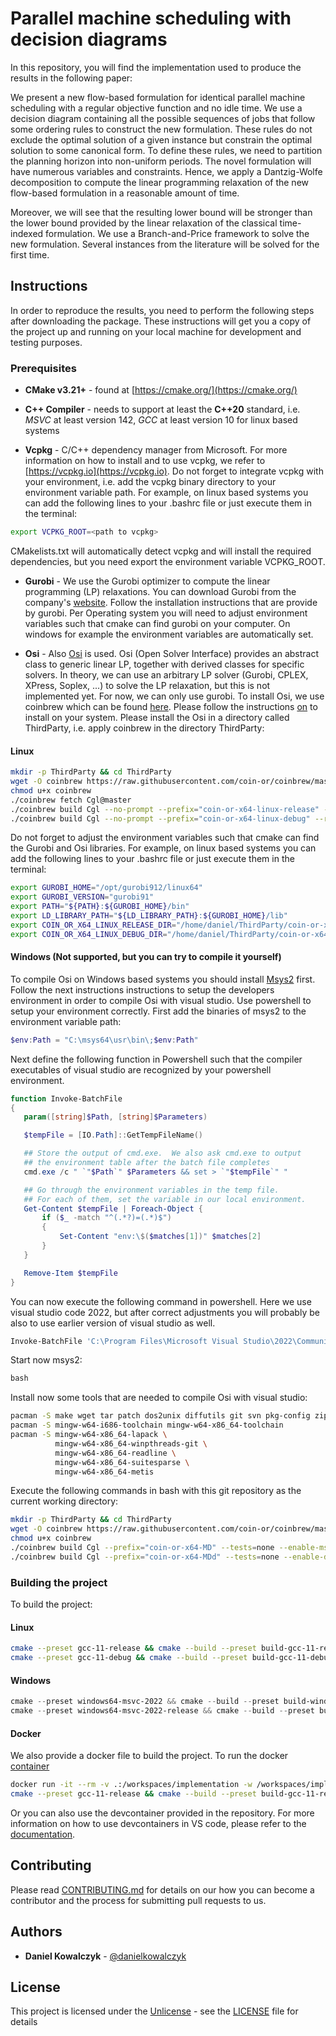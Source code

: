 # Parallel machine scheduling with decision diagrams

In this repository, you will find the implementation used to produce the results
in the following paper:

We present a new flow-based formulation for identical parallel machine
scheduling with a regular objective function and no idle time. We use a decision
diagram containing all the possible sequences of jobs that follow some ordering
rules to construct the new formulation. These rules do not exclude the optimal
solution of a given instance but constrain the optimal solution to some
canonical form. To define these rules, we need to partition the planning horizon
into non-uniform periods. The novel formulation will have numerous variables and
constraints. Hence, we apply a Dantzig-Wolfe decomposition to compute the linear
programming relaxation of the new flow-based formulation in a reasonable amount
of time.

Moreover, we will see that the resulting lower bound will be stronger than the
lower bound provided by the linear relaxation of the classical time-indexed
formulation. We use a Branch-and-Price framework to solve the new formulation.
Several instances from the literature will be solved for the first time.​

## Instructions

In order to reproduce the results, you need to perform the following steps after
downloading the package.  These instructions will get you a copy of the project
up and running on your local machine for development and testing purposes.

### Prerequisites
* **CMake v3.21+** - found at [https://cmake.org/](https://cmake.org/)

* **C++ Compiler** - needs to support at least the **C++20** standard, i.e.
  *MSVC* at least version 142, *GCC* at least version 10 for linux based systems

* **Vcpkg** - C/C++ dependency manager from Microsoft. For more information on
  how to install and to use vcpkg, we refer to [https://vcpkg.io](https://vcpkg.io).
  Do not forget to integrate vcpkg with your environment, i.e. add the vcpkg binary
  directory to your environment variable path. For example, on linux based systems
  you can add the following lines to your .bashrc file or just execute them in the terminal:

```bash
export VCPKG_ROOT=<path to vcpkg>
```
  CMakelists.txt will automatically detect vcpkg and will install the required dependencies, but you need export the environment variable VCPKG_ROOT.

* **Gurobi** - We use the Gurobi optimizer to compute the linear programming
  (LP) relaxations. You can download Gurobi from the company's
  [website](https://www.gurobi.com/). Follow the installation instructions that
  are provide by gurobi. Per Operating system you will need to adjust
  environment variables such that cmake can find gurobi on your computer. On
  windows for example the environment variables are automatically set.

* **Osi** - Also [Osi](https://github.com/coin-or/Osi) is used. Osi (Open Solver
  Interface) provides an abstract class to generic linear LP, together with
  derived classes for specific solvers. In theory, we can use an arbitrary LP
  solver (Gurobi, CPLEX, XPress, Soplex, ...) to solve the LP relaxation, but
  this is not implemented yet. For now, we can only use gurobi. To install Osi,
  we use coinbrew which can be found
  [here](https://coin-or.github.io/coinbrew/). Please follow the instructions
  [on](https://coin-or.github.io/coinbrew/) to install on your system. Please
  install the Osi in a directory called ThirdParty, i.e. apply coinbrew in the
  directory ThirdParty:

#### Linux

```bash
mkdir -p ThirdParty && cd ThirdParty
wget -O coinbrew https://raw.githubusercontent.com/coin-or/coinbrew/master/coinbrew
chmod u+x coinbrew
./coinbrew fetch Cgl@master
./coinbrew build Cgl --no-prompt --prefix="coin-or-x64-linux-release" --with-gurobi-lflags="-L$GUROBI_HOME/lib -l${GUROBI_VERSION} -lpthread -lm" --with-gurobi-cflags="-I$GUROBI_HOME/include" --tests none
./coinbrew build Cgl --no-prompt --prefix="coin-or-x64-linux-debug" --reconfigure --enable-debug --with-gurobi-lflags="-L$GUROBI_HOME/lib -l${GUROBI_VERSION} -lpthread -lm" --with-gurobi-cflags="-I$GUROBI_HOME/include" --tests none
``` 

Do not forget to adjust the environment variables such that cmake can find the Gurobi and Osi libraries. For example, on linux based systems you can add the following lines to your .bashrc file or just execute them in the terminal:

```bash
export GUROBI_HOME="/opt/gurobi912/linux64"
export GUROBI_VERSION="gurobi91"
export PATH="${PATH}:${GUROBI_HOME}/bin"
export LD_LIBRARY_PATH="${LD_LIBRARY_PATH}:${GUROBI_HOME}/lib"
export COIN_OR_X64_LINUX_RELEASE_DIR="/home/daniel/ThirdParty/coin-or-x64-linux-release"
export COIN_OR_X64_LINUX_DEBUG_DIR="/home/daniel/ThirdParty/coin-or-x64-linux-debug"
```

#### Windows (Not supported, but you can try to compile it yourself)
To compile Osi on Windows based systems you should install
[Msys2](https://www.msys2.org/) first. Follow the next instructions instructions
to setup the developers environment in order to compile Osi with visual studio.
Use powershell to setup your environment correctly. First add the binaries of
msys2 to the environment variable path:

```powershell
$env:Path = "C:\msys64\usr\bin\;$env:Path"
```

Next define the following function in Powershell such that the compiler
executables of visual studio are recognized by your powershell environment.

```powershell
function Invoke-BatchFile
{
   param([string]$Path, [string]$Parameters)

   $tempFile = [IO.Path]::GetTempFileName()

   ## Store the output of cmd.exe.  We also ask cmd.exe to output
   ## the environment table after the batch file completes
   cmd.exe /c " `"$Path`" $Parameters && set > `"$tempFile`" "

   ## Go through the environment variables in the temp file.
   ## For each of them, set the variable in our local environment.
   Get-Content $tempFile | Foreach-Object {
       if ($_ -match "^(.*?)=(.*)$")
       {
           Set-Content "env:\$($matches[1])" $matches[2]
       }
   }

   Remove-Item $tempFile
}
```

You can now execute the following command in powershell. Here we use visual
studio code 2022, but after correct adjustments you will probably be also
to use earlier version of visual studio as well.

```powershell
Invoke-BatchFile 'C:\Program Files\Microsoft Visual Studio\2022\Community\VC\Auxiliary\Build\vcvarsall.bat' x64
```

Start now msys2:

```powershell
bash

```
Install now some tools that are needed to compile Osi with visual studio:

```bash
pacman -S make wget tar patch dos2unix diffutils git svn pkg-config zip unzip
pacman -S mingw-w64-i686-toolchain mingw-w64-x86_64-toolchain
pacman -S mingw-w64-x86_64-lapack \
          mingw-w64-x86_64-winpthreads-git \
          mingw-w64-x86_64-readline \
          mingw-w64-x86_64-suitesparse \
          mingw-w64-x86_64-metis

```

Execute the following commands in bash with this git repository as the current working directory:

```bash
mkdir -p ThirdParty && cd ThirdParty
wget -O coinbrew https://raw.githubusercontent.com/coin-or/coinbrew/master/coinbrew
chmod u+x coinbrew
./coinbrew build Cgl --prefix="coin-or-x64-MD" --tests=none --enable-msvc --build=x86_64-w64-mingw32 --enable-shared=MD --with-gurobi-lflags="-L/c/gurobi912/win64/lib -lgurobi91" --with-gurobi-cflags="-I/c/gurobi912/win64/include"
./coinbrew build Cgl --prefix="coin-or-x64-MDd" --tests=none --enable-debug --enable-msvc --build=x86_64-w64-mingw32 --enable-shared=MDd --with-gurobi-lflags="-L/c/gurobi912/win64/lib -lgurobi91" --with-gurobi-cflags="-I/c/gurobi912/win64/include"

```


### Building the project

To build the project:

#### Linux

```bash
cmake --preset gcc-11-release && cmake --build --preset build-gcc-11-release
cmake --preset gcc-11-debug && cmake --build --preset build-gcc-11-debug

```

#### Windows

```powershell
cmake --preset windows64-msvc-2022 && cmake --build --preset build-windows64-debug
cmake --preset windows64-msvc-2022-release && cmake --build --preset build-windows64-release

```

#### Docker
We also provide a docker file to build the project. To run the docker [container](https://hub.docker.com/repository/docker/danielkowalczyk/pm_linux_compute_env/general)

```bash
docker run -it --rm -v .:/workspaces/implementation -w /workspaces/implementation danielkowalczyk/pm_linux_compute_env:latest bash
cmake --preset gcc-11-release && cmake --build --preset build-gcc-11-release
```

Or you can also use the devcontainer provided in the repository. For more information on how to use devcontainers in VS code, please refer to the [documentation](https://code.visualstudio.com/docs/remote/containers).

## Contributing

Please read [CONTRIBUTING.md](CONTRIBUTING.md) for details on our how you can
become a contributor and the process for submitting pull requests to us.

## Authors

* **Daniel Kowalczyk** - [@danielkowalczyk](https://gitlab.kuleuven.be/u0056096)

## License

This project is licensed under the [Unlicense](https://unlicense.org/) - see the
[LICENSE](LICENSE) file for details
